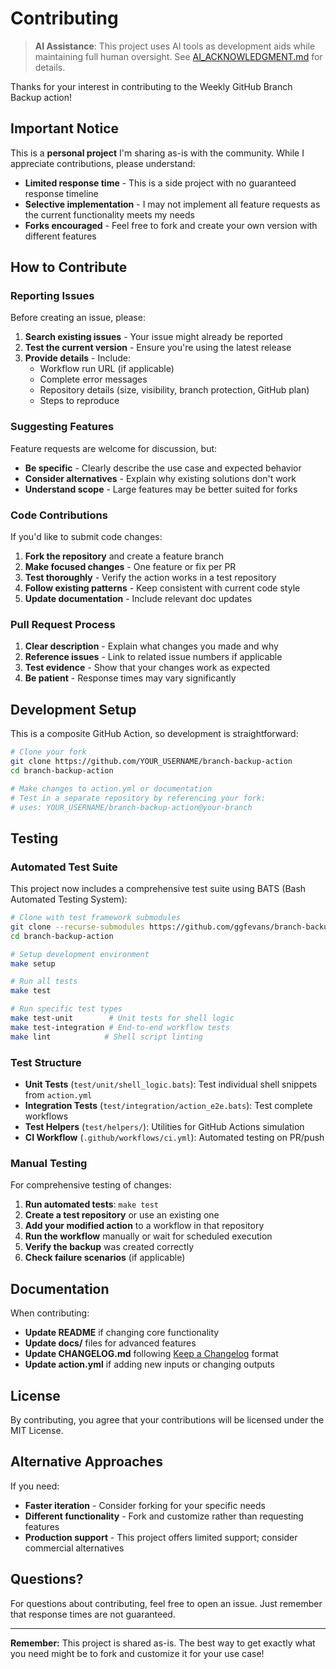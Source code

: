 # Contributing

> **AI Assistance**: This project uses AI tools as development aids while maintaining full human oversight. See [AI_ACKNOWLEDGMENT.md](AI_ACKNOWLEDGMENT.md) for details.

Thanks for your interest in contributing to the Weekly GitHub Branch Backup action!

## Important Notice

This is a **personal project** I'm sharing as-is with the community. While I appreciate contributions, please understand:

- **Limited response time** - This is a side project with no guaranteed response timeline
- **Selective implementation** - I may not implement all feature requests as the current functionality meets my needs
- **Forks encouraged** - Feel free to fork and create your own version with different features

## How to Contribute

### Reporting Issues

Before creating an issue, please:

1. **Search existing issues** - Your issue might already be reported
2. **Test the current version** - Ensure you're using the latest release
3. **Provide details** - Include:
   - Workflow run URL (if applicable)
   - Complete error messages
   - Repository details (size, visibility, branch protection, GitHub plan)
   - Steps to reproduce

### Suggesting Features

Feature requests are welcome for discussion, but:

- **Be specific** - Clearly describe the use case and expected behavior
- **Consider alternatives** - Explain why existing solutions don't work
- **Understand scope** - Large features may be better suited for forks

### Code Contributions

If you'd like to submit code changes:

1. **Fork the repository** and create a feature branch
2. **Make focused changes** - One feature or fix per PR
3. **Test thoroughly** - Verify the action works in a test repository
4. **Follow existing patterns** - Keep consistent with current code style
5. **Update documentation** - Include relevant doc updates

### Pull Request Process

1. **Clear description** - Explain what changes you made and why
2. **Reference issues** - Link to related issue numbers if applicable  
3. **Test evidence** - Show that your changes work as expected
4. **Be patient** - Response times may vary significantly

## Development Setup

This is a composite GitHub Action, so development is straightforward:

```bash
# Clone your fork
git clone https://github.com/YOUR_USERNAME/branch-backup-action
cd branch-backup-action

# Make changes to action.yml or documentation
# Test in a separate repository by referencing your fork:
# uses: YOUR_USERNAME/branch-backup-action@your-branch
```

## Testing

### Automated Test Suite

This project now includes a comprehensive test suite using BATS (Bash Automated Testing System):

```bash
# Clone with test framework submodules
git clone --recurse-submodules https://github.com/ggfevans/branch-backup-action.git
cd branch-backup-action

# Setup development environment
make setup

# Run all tests
make test

# Run specific test types
make test-unit        # Unit tests for shell logic
make test-integration # End-to-end workflow tests
make lint            # Shell script linting
```

### Test Structure

- **Unit Tests** (`test/unit/shell_logic.bats`): Test individual shell snippets from `action.yml`
- **Integration Tests** (`test/integration/action_e2e.bats`): Test complete workflows
- **Test Helpers** (`test/helpers/`): Utilities for GitHub Actions simulation
- **CI Workflow** (`.github/workflows/ci.yml`): Automated testing on PR/push

### Manual Testing

For comprehensive testing of changes:

1. **Run automated tests**: `make test`
2. **Create a test repository** or use an existing one
3. **Add your modified action** to a workflow in that repository
4. **Run the workflow** manually or wait for scheduled execution
5. **Verify the backup** was created correctly
6. **Check failure scenarios** (if applicable)

## Documentation

When contributing:

- **Update README** if changing core functionality
- **Update docs/** files for advanced features
- **Update CHANGELOG.md** following [Keep a Changelog](https://keepachangelog.com/) format
- **Update action.yml** if adding new inputs or changing outputs

## License

By contributing, you agree that your contributions will be licensed under the MIT License.

## Alternative Approaches

If you need:
- **Faster iteration** - Consider forking for your specific needs
- **Different functionality** - Fork and customize rather than requesting features
- **Production support** - This project offers limited support; consider commercial alternatives

## Questions?

For questions about contributing, feel free to open an issue. Just remember that response times are not guaranteed.

---

**Remember:** This project is shared as-is. The best way to get exactly what you need might be to fork and customize it for your use case!